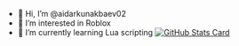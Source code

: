 - 👋 Hi, I’m @aidarkunakbaev02
- 👀 I’m interested in Roblox
- 🌱 I’m currently learning Lua scripting
<a href="https://github.com/anuraghazra/github-readme-stats"> <img alt="GitHub Stats Card" src="https://github-readme-stats.vercel.app/api?username=aidarkunakbaev02"> </a>

